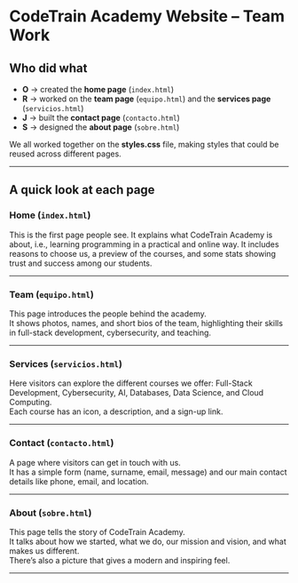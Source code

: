 # CodeTrain Academy Website – Team Work

## Who did what
- **O** → created the **home page** (`index.html`)  
- **R** → worked on the **team page** (`equipo.html`) and the **services page** (`servicios.html`) 
- **J** → built the **contact page** (`contacto.html`)  
- **S** → designed the **about page** (`sobre.html`)  

We all worked together on the **styles.css** file, making styles that could be reused across different pages.

---

## A quick look at each page

### Home (`index.html`)
This is the first page people see. It explains what CodeTrain Academy is about, i.e., learning programming in a practical and online way.
It includes reasons to choose us, a preview of the courses, and some stats showing trust and success among our students.  

---

### Team (`equipo.html`)  
This page introduces the people behind the academy.  
It shows photos, names, and short bios of the team, highlighting their skills in full-stack development, cybersecurity, and teaching.  

---

### Services (`servicios.html`)
Here visitors can explore the different courses we offer: Full-Stack Development, Cybersecurity, AI, Databases, Data Science, and Cloud Computing.  
Each course has an icon, a description, and a sign-up link.  

---

### Contact (`contacto.html`)
A page where visitors can get in touch with us.  
It has a simple form (name, surname, email, message) and our main contact details like phone, email, and location.  

---

### About (`sobre.html`)
This page tells the story of CodeTrain Academy.  
It talks about how we started, what we do, our mission and vision, and what makes us different.  
There’s also a picture that gives a modern and inspiring feel.  

---

